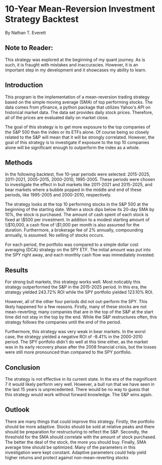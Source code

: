 # 10-Year Mean-Reversion Investment Strategy Backtest
By Nathan T. Everett

## Note to Reader: 

This strategy was explored at the beginning of my quant journey. As is such, it is fraught with mistakes and inaccuracies. However, it is an important step in my development and it showcases my ability to learn.

## Introduction

This program is the implementation of a mean-reversion trading strategy based on the simple moving average (SMA) of top performing stocks. The data comes from yfinance, a python package that utilizes Yahoo's API on historical market data. The data set provides daily stock prices. Therefore, all of the prices are evaluated daily on market close.

The goal of this strategy is to get more exposure to the top companies of the S&P 500 than the index or its ETFs alone. Of course being so closely related to the S&P will mean that it will be strongly correlated. However, the goal of this strategy is to investigate if exposure to the top 10 companies alone will be significant enough to outperform the index as a whole. 

## Methods

In the following backtest, five 10-year periods were selected: 2015-2025, 2011-2021, 2005-2015, 2000-2010, 1995-2005. These periods were chosen to investigate the effect in bull markets like 2011-2021 and 2015-2025, and bear markets where a bubble popped in the middle and end of these periods, like 1995-2005 and 2000-2010, respectively. 

The strategy looks at the top 10 performing stocks in the S&P 500 at the beginning of the starting date. When a stock dips below its 20-day SMA by 10%, the stock is purchased. The amount of cash spent of each stock is fixed at \\$500 per investment. In addition to a modest starting amount of \\$10,000, a cash flow of \\$1,000 per month is also assumed for the duration. Furthermore, a brokerage fee of 2% annually, compounding annually, is assumed. No selling of stocks occurs. 

For each period, the portfolio was compared to a  simple dollar cost averaging (DCA) strategy on the SPY ETF. The initial amount was put into the SPY right away, and each monthly cash flow was immediately invested.

## Results

For strong bull markets, this strategy works well. Most noticably this strategy outperformed the S&P in the 2015-2025 period. In this era, the strategy yielded 243.72% ROI while the SPY portfolio yielded 123.10% ROI.

However, all of the other four periods did not out-perform the SPY. This likely happened for a few reasons. Firstly, many of these stocks are not mean-reverting; many companies that are in the top of the S&P at the start time did not stay in the top by the end. While the S&P restructures often, this strategy follows the companies until the end of the period. 

Furthermore, this strategy was very weak in bear markets. In the worst case, the strategy yielded a negative ROI of -8.41% in the 2000-2010 period. The SPY portfolio didn't do well at this time either, as the market was in its early recovery phase after the 2008 financial crisis, but the losses were still more pronounced than compared to the SPY portfolio.

## Conclusion

The strategy is not effective in its current state. In the era of the magnificent 7 it would likely perform very well. However, a bull run that we have seen in the last 15 years is unprecedented. There would be no way to guess that this strategy would work without forward knowledge. The S&P wins again.

## Outlook 

There are many things that could improve this strategy. Firstly, the portfolio should be more adaptive. Stocks should be sold at relative peaks and there should be preparation for restructuring to reflect the S&P. Secondly, the threshold for the SMA should correlate with the amount of stock purchased. The better the deal of the stock, the more you should buy. Finally, SMA average time should be optimized. Many of the parameters in this investigation were kept constant. Adaptive parameters could help yield higher returns and protect against non-mean-reverting stocks
